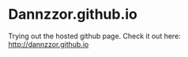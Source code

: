 Dannzzor.github.io
==================
Trying out the hosted github page.
Check it out here: http://dannzzor.github.io
